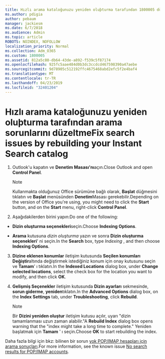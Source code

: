 ```yaml
---
title: Hızlı arama kataloğunuzu yeniden oluþturma tarafından 1800005 düzeltme arama sorunları
ms.author: pdigia
author: pebaum
manager: jackiesm
ms.date: 6/7/2018
ms.audience: Admin
ms.topic: article
ROBOTS: NOINDEX, NOFOLLOW
localization_priority: Normal
ms.collection: Adm_O365
ms.custom: 1800005
ms.assetid: 812a5c80-db64-43de-a892-f539c5f87174
ms.openlocfilehash: 925fc5aae484d0b3dc3ccdcd467598390a47aebe
ms.sourcegitcommit: 9d78905c512192ffc4675468abd2efc5f2e4baf4
ms.translationtype: MT
ms.contentlocale: tr-TR
ms.lasthandoff: 04/23/2019
ms.locfileid: "32401204"
---
```

# <a name="fix-search-issues-by-rebuilding-your-instant-search-catalog"></a><span data-ttu-id="988fd-102">Hızlı arama kataloğunuzu yeniden oluþturma tarafından arama sorunlarını düzeltme</span><span class="sxs-lookup"><span data-stu-id="988fd-102">Fix search issues by rebuilding your Instant Search catalog</span></span>

1. <span data-ttu-id="988fd-103">Outlook'u kapatın ve **Denetim Masası'nı**açın.</span><span class="sxs-lookup"><span data-stu-id="988fd-103">Close Outlook and open **Control Panel**.</span></span>
    
    > [!NOTE]
    > <span data-ttu-id="988fd-104">Kullanmakta olduğunuz Office sürümüne bağlı olarak, **Başlat** düğmesini tıklatın ve **Başlat** menüsünden **Denetim**Masası gerekebilir.</span><span class="sxs-lookup"><span data-stu-id="988fd-104">Depending on the version of Office you're using, you might need to click the **Start** button, and on the **Start** menu, right-click **Control Panel**.</span></span> 
  
2. <span data-ttu-id="988fd-105">Aşağıdakilerden birini yapın:</span><span class="sxs-lookup"><span data-stu-id="988fd-105">Do one of the following:</span></span>
    
  - <span data-ttu-id="988fd-106">**Dizin oluşturma seçenekleri**seçin.</span><span class="sxs-lookup"><span data-stu-id="988fd-106">Choose **Indexing Options**.</span></span>
    
  - <span data-ttu-id="988fd-107">**Arama** kutusuna *dizin oluşturma* yazın ve sonra **Dizin oluşturma seçenekleri**' ni seçin.</span><span class="sxs-lookup"><span data-stu-id="988fd-107">In the **Search** box, type  *Indexing*  , and then choose **Indexing Options**.</span></span>
    
3. <span data-ttu-id="988fd-108">**Dizine eklenen konumlar** iletişim kutusunda **Seçilen konumları Değiştir**altında değiştirmek istediğiniz konum için onay kutusunu seçin ve **Tamam**' ı tıklatın.</span><span class="sxs-lookup"><span data-stu-id="988fd-108">In the **Indexed Locations** dialog box, under **Change selected locations**, select the check box for the location you want to modify, and then click **OK**.</span></span>
    
4. <span data-ttu-id="988fd-109">**Gelişmiş Seçenekler** iletişim kutusunda **Dizin ayarları** sekmesinde, **sorun giderme**, **yeniden**tıklatın.</span><span class="sxs-lookup"><span data-stu-id="988fd-109">In the **Advanced Options** dialog box, on the **Index Settings** tab, under **Troubleshooting**, click **Rebuild**.</span></span>
    
    > [!NOTE]
    > <span data-ttu-id="988fd-110">Bir **Dizini yeniden oluştur** iletişim kutusu açılır, uyarı "dizin tamamlanması uzun zaman alabilir."</span><span class="sxs-lookup"><span data-stu-id="988fd-110">A **Rebuild Index** dialog box opens warning that the "index might take a long time to complete."</span></span> <span data-ttu-id="988fd-111">Yeniden başlatmak için **Tamam** ' ı seçin.</span><span class="sxs-lookup"><span data-stu-id="988fd-111">Choose **OK** to start rebuilding the index.</span></span> 
  
<span data-ttu-id="988fd-112">Daha fazla bilgi için bkz: bilinen bir sorun [yok POP/IMAP hesapları için arama sonuçları](https://support.office.com/article/51c9d2c7-a3db-4358-afdf-50d3a9e57039.aspx).</span><span class="sxs-lookup"><span data-stu-id="988fd-112">For more information, see the known issue [No search results for POP/IMAP accounts](https://support.office.com/article/51c9d2c7-a3db-4358-afdf-50d3a9e57039.aspx).</span></span>
  

